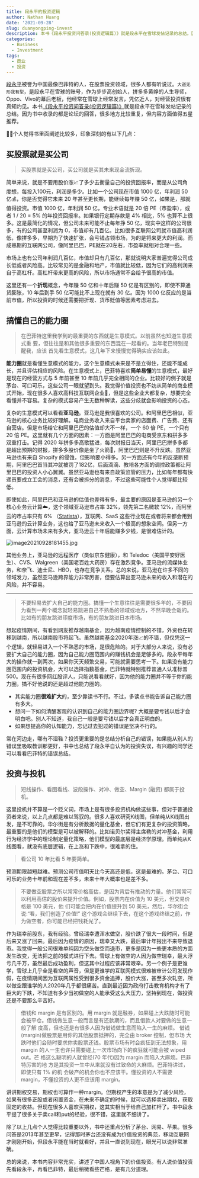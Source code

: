```yaml
---
title: 段永平的投资逻辑
author: Nathan Huang
date: '2021-09-28'
slug: duanyongping-invest
description: 本书《段永平投资问答录(投资逻辑篇)》就是段永平在雪球发帖记录的总结。因为书中收录的都是论坛的回答，很多地方比较重复，但内容上可以五星推荐。
categories:
  - Business
  - Investment
tags:
  - 商业
  - 投资
---
```




[段永平](https://baike.sogou.com/v7662908.htm '段永平')被誉为中国最像巴菲特的人，在股票投资领域，很多人都有听说过。`大道无形我有型`，是段永平在雪球的账号，作为步步高创始人，拼多多黄峥的人生导师，Oppo、Vivo的幕后老板，他经常在雪球上经常发言，凭亿近人，对经营投资很有真知灼见。本书[《段永平投资问答录(投资逻辑篇)》](https://book.douban.com/subject/35279134/ '《段永平投资问答录(投资逻辑篇)》')就是段永平在雪球发帖记录的总结。因为书中收录的都是论坛的回答，很多地方比较重复，但内容方面值得五星推荐。


🧑‍💻个人觉得书里面阐述比较多，印象深刻的有以下几点：


## 买股票就是买公司

> 买股票就是买公司，买公司就是买其未来现金流折现。

简单来说，就是不要用股价涨📈了多少去衡量自己的投资回报率，而是从公司角度想，每投入100元，利润是多少。比如一个公司现在市值 1000 亿，年利润 50 亿💰，你是否觉得它未来 20 年甚至更长期，能继续每年赚 50 亿，如果是，那就值得投资。市值 1000 亿，年利润 50 亿，专业术语就是 20 倍 PE（市盈率），或者 1 / 20 = 5% 的年投资回报率。如果银行定期存款是 4% 相比，5% 也算不上很多。这是最简化的情况，但公司未来可能不止每年挣 50 亿，现实中这样的公司很多，有的公司甚至利润为 0，市值却有几百亿。比如很多互联网公司就市值高利润低，像拼多多，早期为了快速扩张，会亏钱占领市场，为的是将来更大的利润。而成熟期的互联网公司，像阿里巴巴，PE就在20左右，市盈率就相对合理一些。

市场上也有公司年利润几百亿，市值却只有几百亿，那就说明大家普遍觉得公司成长低或者风险高。比较常见的是金融和地产，市值就比较低，因为它们的高利润来自于高杠杆。高杠杆带来更高的风险，所以市场通常不会给予很高的市值。

这里还有一个**折现**概念，今年赚 50 亿和十年后赚 50 亿是有区别的，即使不算通货膨胀，10 年后到手 50 亿可能比不上现在就有 30 亿。因为 1000 亿反应的是当前市值，所以投资的时候还需要把折现、货币贬值等因素考虑进去。


## 搞懂自己的能力圈

> 在巴菲特这里我学到的最重要的东西就是生意模式。以前虽然也知道生意模式重 要，但往往是和其他很多重要的东西混在一起看的。当年老巴特别提醒我，应该 首先看生意模式，这几年下来慢慢觉得确实应该如此。

**能力圈**就是看懂生意模式的能力，这个生意模式未来是不是立得住，还能不能成长，并且评估相应的风险。在生意模式上，巴菲特喜欢**简单易懂**的生意模式，最好是现在的经营方式与 5 年前甚至 10 年前几乎完全相同的企业。比较好的例子就是茅台、可口可乐，这些公司一眼就望到头。我觉得价值投资也不妨从简单的商业模式开始，现在很多人喜欢高科技互联网企业🚀，但是这些企业大都复杂，想要完全看懂并不容易。复杂的模式容易产生无数种解读，这些分歧就会影响投资的心态。

复杂的生意模式可以看看**亚马逊**。亚马逊是我很喜欢的公司。和阿里巴巴相似，亚马逊的核心业务比较好理解。电商业务收入来自平台卖家的店面费、广告费、还有自营店。但是市场给它和阿里巴巴的估值却大不一样，一个 60 倍 PE，一个只有 20 倍 PE。这里就有几个方面的因素：一方面是阿里巴巴的电商受京东和拼多多双重打击。记得 2020 年拼多多高歌猛进，每次财报日当天，阿里巴巴拼多多都是超出预期的财报，拼多多股价像是坐了火箭🚀，阿里巴巴则是不升反跌。虽然亚马逊也有来自 Shopify 的侵蚀，但影响要小得多。另一方面还有今年的反垄断预期，阿里巴巴首当其冲就被罚了182亿，后面滴滴、教培各方面的调控政策都让阿里巴巴的投资人小心翼翼。虽然亚马逊也有来自政策监管的压力，比如每年都有快递员要成立工会的消息，还有会被拆分的消息，不过这些可能性个人觉得都比较低。

即使如此，阿里巴巴和亚马逊的估值也差得有多，最主要的原因是亚马逊的另一个核心业务云计算☁️，这个领域亚马逊市占率 32%，领先第二名微软 12%，而阿里云的市占率只有 6% （[Statista](https://www.statista.com/chart/18819/worldwide-market-share-of-leading-cloud-infrastructure-service-providers/ "Statista")），互联网、SaaS 这些行业现在或者将来都会用到亚马逊的云计算业务，这也给了亚马逊未来收入一个极高的想象空间。但另一方面，云计算市场未来有多大，亚马逊云十年后能赚多少钱，是很难估计的。

![image20210928181455.jpg](https://dgbp4uvz49ycd.cloudfront.net/image20210928181455.jpg)


其他业务上，亚马逊的远程医疗（类似京东健康），和 Teledoc（美国平安好医生）、CVS、Walgreen（美国老百姓大药房）存在激烈竞争。亚马逊的流媒体业务，和奈飞、迪士尼、HBO，也存在竞争关系。总的来说，亚马逊在许多不同的领域发力，虽然亚马逊跨界能力非常厉害，但要估算出亚马逊未来的收入和潜在的风险，并不容易。

---

> 不要轻易去扩大自己的能力圈。搞懂一个生意往往是需要很多年的，不要因为看到一两个概念就轻易跳进自己不熟悉的领域或地方，不然早晚会栽的。比如有的朋友跳进印度市场，有的朋友跳进日本市场。

想起疫情期间，有看到网友推荐越南基金，因为越南疫情控制的不错，外资也在转移到越南，所以越南股市将起飞。虽然越南基金2020年涨📈的不错，但仅凭这一个逻辑，就轻易进入一个不熟悉的市场，是很危险的。对于大部分人来说，没有必要扩大自己的能力圈，因为自己能力圈范围内的赚钱机会是足够多的。段永平每年大的操作就一到两次，如果你天天频繁交易，可能就需要思考一下。如果没有能力圈范围内的投资机会，大可以选择指数基金，巴菲特就特别推荐普通人认准标普500。现在有很多网红股评人，只能说看看就好，因为他的能力圈并不等于你的能力圈，搞不好他说的还是超过他能力圈的。


- 其实能力圈**很难扩大**的，至少靠读书不行。不过，多读点书能告诉自己能力圈有多大。
- 想问一下如何清醒客观的认识到自己的能力圈边界呢? 大概是要亏钱以后才会明白吧。别人不知道，我自己一般是要亏钱以后才会真正明白的。
- 如果想提高你的认知能力，忘记过去犯过的错误是坚决不行的。

常在河边走，哪有不湿鞋？投资更重要的是总结分析自己的错误，如果能从别人的错误里吸取教训那更好，书中也总结了段永平自认为的投资失误，有兴趣的同学还可以看看巴菲特的错误总结。

## 投资与投机

> 短线操作、看图看线、波段操作、对冲、做空、Margin (融资) 都属于投机。

这里投机并不算是一个贬义词，市场上是有很多投资机构做这些事，但对于普通投资者来说，以上几点都是难以驾驭的。很多人喜欢研究K线图，但单纯从K线图出发，是不可靠的。华尔街是有分析数据的量化基金，但它们有更复杂的投资策略，最重要的是他们的模型是可以被解释的。比如诺贝尔奖得主席勒的对冲基金，利用行为经济学中的理论制定量化策略，他们模型的最底层是经济学原理。而单纯从K线图看，就没有底层逻辑，在上涨和下跌中，很难拿的住。

> 看公司 10 年比看 5 年要简单。

预测期限越短越难。预测公司市值明天比今天高还是低，这是最难的。茅台、可口可乐的业务十年前和现在差不多，未来十年大概率也是差不多。


> 不要做空股票之所以常常价格高估，是因为背后有推动的力量。他们常常可以利用高估的股价来提升价值。例如，股票内在价值为 10 美元，但交易价格是 100 美元，他 们可能会把内在价值提升到 50 美元，然后，华尔街会说:“看，我们创造了价值!” 这个游戏会继续下去，在这个游戏终结之前，作为做空者，你可能已经把钱耗光了。

作为瑞幸前股东，我有经验。曾经瑞幸遭浑水做空，股价跌了很大一段时间，但是后来又涨了回来。最后因为疫情的原因，瑞幸又大跌，最后审计年报出不来导致退市。我觉得一般公司很难单纯因为空头做空而退市，更多是因为一些更本质的方面发生改变，无法把之前的模式进行下去。雪球上有做空的人因为做空瑞幸，最大浮亏几千万，虽然最后成功盈利，但这其中过程应该非常艰辛。另一个例子是更谁学，雪球上几乎全是看空的声音，但是更谁学的互联网模式很难被审计公司发现作假，在疫情期间因为互联网属性受到很多资金追捧，股价大涨，甚至多次轧空，所以做空跟谁学的人2020年几乎都很痛苦。直到最近因为政府打击教育机构才有了巨大的下跌，不知道有多少当初做空的人能承受这么大压力，坚持到现在，做投资还是不要那么辛苦好。


> 借钱和 margin 是有区别的。用 margin 就是融券，如果碰上大跌随时可能会被平仓。借钱做生意一般而言是有还款期的，而且借款人对要做的生意一般了解 度高，但也还是有很多人因为借钱做生意而陷入一生的麻烦。 借钱(margin)做股票是用你的其他股票抵押的，完全由 broker 控制，但市场 大跌时他们会随时要求你卖股票还钱。股票市场有时会疯狂到无法想象，用 margin 的人一生也许只需要碰上一次市场向下的疯狂就可能会被 wiped out。芒 格这么聪明的人就曾经(70 年代)因为 margin 而陷入大麻烦。巴菲特厉害的地 方是其投资一生中从来就没有过致命的大麻烦。巴菲特讲过，即使只有 1% 的机 会破产的机会你也不应该干。懂投资的人不需要 margin，不懂投资的人更不应该用 margin。 


讲讲期权交易，期权也可算作一种margin。但期权产生的本意是为了减少风险，如果有很多正股或者闲置资金，在未来不确定的时候，就可以选择卖出期权，获取固定的收益。但现在很多人喜欢买期权，这其实相当于给自己加杠杆了。书中段永平提了很多关于卖call和put的经验，很不错，这里就不细讲了。


除了以上几点个人觉得比较重要以外，书中还重点分析了茅台、网易、苹果。很多问答是2013年甚至更早，记得那时茅台还没有成为价值投资的典范，移动互联网才刚刚开始，但段永平能在当时就看好，并且一直说到现在，眼光可以说非常准确。

总的来说，本书内容非常充实，讲述了中国人视角下的价值投资。有人说价值投资先看段永平，再看巴菲特，最后稍微看些芒格，是有几分道理。



